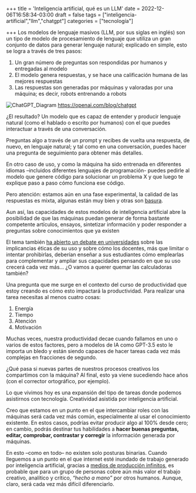 +++
title = 'Inteligencia artificial, qué es un LLM'
date = 2022-12-06T16:58:34-03:00
draft = false
tags = ["inteligencia-artificial","llm","chatgpt"]
categories = ["tecnología"]

+++
Los modelos de lenguaje masivos (LLM, por sus siglas en inglés) son un tipo de modelo de procesamiento de lenguaje que utiliza un gran conjunto de datos para generar lenguaje natural; explicado en simple, esto se logra a través de tres pasos:

1. Un gran número de preguntas son respondidas por humanos y entregadas al modelo
2. El modelo genera respuestas, y se hace una calificación humana de las mejores respuestas
3. Las respuestas son generadas por máquinas y valoradas por una máquina; es decir, robots entrenando a robots

![ChatGPT\_Diagram][image-1]
https://openai.com/blog/chatgpt

¿El resultado? Un modelo que es capaz de entender y producir lenguaje natural (como el hablado o escrito por humanos) con el que puedes interactuar a través de una conversación. 

Preguntas algo a través de un prompt y recibes de vuelta una respuesta, de nuevo, en lenguaje natural; y tal como en una conversación, puedes hacer una pregunta de seguimiento para obtener más detalles.

En otro caso de uso, y como la máquina ha sido entrenada en diferentes idiomas –incluidos diferentes lenguajes de programación- puedes pedirle al modelo que genere código para solucionar un problema X y que luego te explique paso a paso cómo funciona ese código.

Pero atención: estamos aún en una fase experimental, la calidad de las respuestas es mixta, algunas están muy bien y otras son [basura][1].

Aun así, las capacidades de estos modelos de inteligencia artificial abre la posibilidad de que las máquinas puedan generar de forma bastante competente artículos, ensayos, sintetizar información y poder responder a preguntas sobre conocimientos que ya existen

El tema también [ha abierto un debate en universidades][2] sobre las implicancias éticas de su uso y sobre cómo los docentes, más que limitar o intentar prohibirlas, deberían enseñar a sus estudiantes cómo emplearlas para complementar y ampliar sus capacidades pensando en que su uso crecerá cada vez más… ¿O vamos a querer quemar las calculadoras también?

Una pregunta que me surge en el contexto del curso de productividad que estoy creando es cómo esto impactará la productividad. Para realizar una tarea necesitas al menos cuatro cosas: 
1. Energía
2. Tiempo
3. Atención
4. Motivación

Muchas veces, nuestra productividad decae cuando fallamos en uno o varios de estos factores, pero a modelos de IA como GPT-3.5 esto le importa un bledo y están siendo capaces de hacer tareas cada vez más complejas en fracciones de segundo.

¿Qué pasa si nuevas partes de nuestros procesos creativos los compartimos con la máquina? Al final, esto ya viene sucediendo hace años (con el corrector ortográfico, por ejemplo). 

Lo que vivimos hoy es una expansión del tipo de tareas donde podemos asistirnos con tecnología. Creatividad asistida por inteligencia artificial.

Creo que estamos en un punto en el que intercambiar roles con las máquinas será cada vez más común, especialmente al usar el conocimiento existente. En estos casos, podrías evitar producir algo al 100% desde cero; en cambio, podrás destinar tus habilidades a **hacer buenas preguntas, editar, comprobar, contrastar y corregir** la información generada por máquinas.

En esto –como en todo– no existen solo posturas binarias. Cuando lleguemos a un punto en el que internet esté inundado de trabajo generado por inteligencia artificial, gracias a [medios de producción infinitos][3], es probable que para un grupo de personas cobre aún más valor el trabajo creativo, analítico y crítico, *“hecho a mano”* por otros humanos. Aunque, claro, será cada vez más difícil diferenciarlo.

[1]:	https://twitter.com/bsilva96/status/1599747324968046592
[2]:	https://www.theguardian.com/australia-news/2022/nov/19/full-on-robot-writing-the-artificial-intelligence-challenge-facing-universities
[3]:	https://www.generalist.com/briefing/endless-media

[image-1]:	/img/ChatGPT_Diagram.jpg